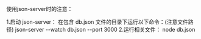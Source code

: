 使用json-server时的注意：

1.启动 json-server：
在包含 db.json 文件的目录下运行以下命令：(注意文件路径)
json-server --watch db.json --port 3000
2.运行相关文件：
node db.json